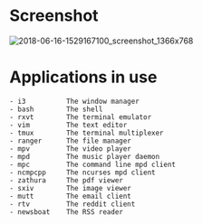# Screenshot
![2018-06-16-1529167100_screenshot_1366x768](https://user-images.githubusercontent.com/23704715/41500577-0dba4a9a-719d-11e8-8971-7d20d85f452e.jpg)

# Applications in use
```
- i3          The window manager
- bash        The shell
- rxvt        The terminal emulator
- vim         The text editor
- tmux        The terminal multiplexer
- ranger      The file manager
- mpv         The video player
- mpd         The music player daemon
- mpc         The command line mpd client
- ncmpcpp     The ncurses mpd client
- zathura     The pdf viewer
- sxiv        The image viewer
- mutt        The email client
- rtv         The reddit client
- newsboat    The RSS reader
```
